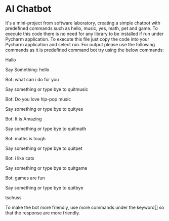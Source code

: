 # AI Chatbot
It's a mini-project from software laboratory, creating a simple chatbot with predefined commands such as hello, music, yes, math, pet and game.
To execute this code there is no need for any library to be installed if run under Pycharm application. 
To execute this file just copy the code into your Pycharm application and select run.
For output please use the following commands as it is predefined command bot try using the below commands:

Hallo

Say Something: hello

Bot: what can i do for you

Say something or type bye to quitmusic

Bot: Do you love hip-pop music

Say something or type bye to quityes

Bot: It is Amazing

Say something or type bye to quitmath

Bot: maths is tough

Say something or type bye to quitpet

Bot: i like cats

Say something or type bye to quitgame

Bot: games are fun

Say something or type bye to quitbye

tschuss

To make the bot more friendly, use more commands under the keyword[] so that the response are more friendly.
